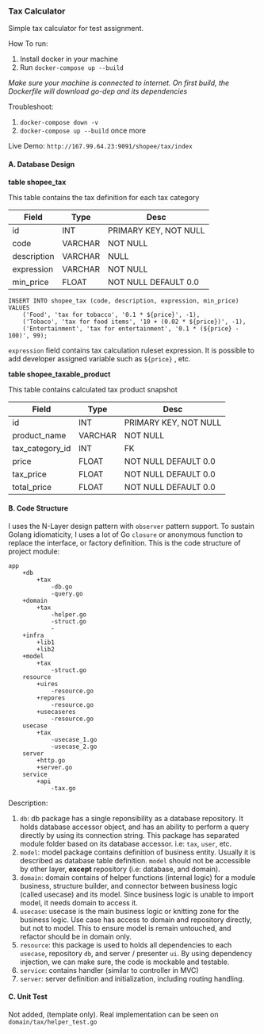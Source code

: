 ### Tax Calculator

Simple tax calculator for test assignment.

How To run:
1. Install docker in your machine
2. Run `docker-compose up --build`

*Make sure your machine is connected to internet. On first build, the Dockerfile will download go-dep and its dependencies*

Troubleshoot:
1. `docker-compose down -v`
2. `docker-compose up --build` once more

Live Demo:
`http://167.99.64.23:9091/shopee/tax/index`

#### A. Database Design

**table shopee_tax**

This table contains the tax definition for each tax category

| Field  | Type  | Desc  |
|---|---|---|
| id  | INT  | PRIMARY KEY, NOT NULL  |
| code  | VARCHAR  | NOT NULL  |
| description  | VARCHAR  | NULL  |
| expression  | VARCHAR  | NOT NULL  |
| min_price  | FLOAT  | NOT NULL DEFAULT 0.0  |

```
INSERT INTO shopee_tax (code, description, expression, min_price) VALUES 
    ('Food', 'tax for tobacco', '0.1 * ${price}', -1),
    ('Tobaco', 'tax for food items', '10 + (0.02 * ${price})', -1),
    ('Entertainment', 'tax for entertainment', '0.1 * (${price} - 100)', 99);
```
`expression` field contains tax calculation ruleset expression. 
It is possible to add developer assigned variable such as `${price}` , etc.

**table shopee_taxable_product**

This table contains calculated tax product snapshot

| Field  | Type  | Desc  |
|---|---|---|
| id  | INT  | PRIMARY KEY, NOT NULL  |
| product_name  | VARCHAR  | NOT NULL  |
| tax_category_id  | INT  | FK  |
| price  | FLOAT  | NOT NULL DEFAULT 0.0 |
| tax_price  | FLOAT  | NOT NULL DEFAULT 0.0  |
| total_price  | FLOAT  | NOT NULL DEFAULT 0.0  |

#### B. Code Structure

I uses the N-Layer design pattern with `observer` pattern support. To sustain Golang idiomaticity, I uses a lot of Go `closure` or anonymous function to replace the interface, or factory definition. This is the code structure of project module:

```
app
    +db
        +tax
            -db.go
            -query.go
    +domain
        +tax
            -helper.go
            -struct.go
            -
    +infra
        +lib1
        +lib2
    +model
        +tax
            -struct.go
    resource
        +uires
            -resource.go
        +repores
            -resource.go
        +usecaseres
            -resource.go
    usecase
        +tax
            -usecase_1.go
            -usecase_2.go
    server
        +http.go
        +server.go
    service
        +api
            -tax.go
```

Description:
1. `db`: db package has a single reponsibility as a database repository. It holds database accessor object, and has an ability to perform a query directly by using its connection string. This package has separated module folder based on its database accessor. i.e: `tax`, `user`, etc.
2. `model`: model package contains definition of business entity. Usually it is described as database table definition. `model` should not be accessible by other layer, **except** repository (i.e: database, and domain).
3. `domain`: domain contains of helper functions (internal logic) for a module business, structure builder, and connector between business logic (called usecase) and its model. Since business logic is unable to import model, it needs domain to access it.
4. `usecase`: usecase is the main business logic or knitting zone for the business logic. Use case has access to domain and repository directly, but not to model. This to ensure model is remain untouched, and refactor should be in domain only. 
5. `resource`: this package is used to holds all dependencies to each `usecase`, repository `db`, and server / presenter `ui`. By using dependency injection, we can make sure, the code is mockable and testable.
6. `service`: contains handler (similar to controller in MVC)
7. `server`: server definition and initialization, including routing handling.

#### C. Unit Test

Not added, (template only). Real implementation can be seen on `domain/tax/helper_test.go`